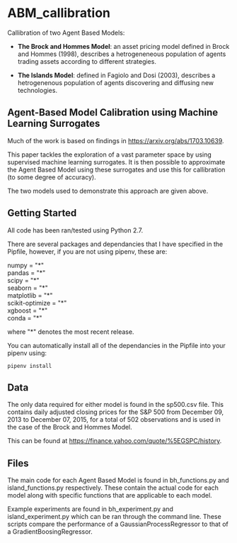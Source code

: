 # ABM_callibration

Callibration of two Agent Based Models:

- **The Brock and Hommes Model**: an asset pricing model defined in Brock and Hommes (1998), describes a hetrogeneneous population of agents trading assets according to different strategies.

- **The Islands Model**: defined in Fagiolo and Dosi (2003), describes a hetrogenenous population of agents discovering and diffusing new technologies.

## Agent-Based Model Calibration using Machine Learning Surrogates

Much of the work is based on findings in https://arxiv.org/abs/1703.10639. 

This paper tackles the exploration of a vast parameter space by using supervised machine learning surrogates. It is then possible to approximate the Agent Based Model using these surrogates and use this for callibration (to some degree of accuracy).

The two models used to demonstrate this approach are given above.

## Getting Started

All code has been ran/tested using Python 2.7.

There are several packages and dependancies that I have specified in the Pipfile, however, if you are not using pipenv, these are:

numpy = "\*" <br />
pandas = "\*" <br />
scipy = "\*" <br />
seaborn = "\*" <br />
matplotlib = "\*" <br />
scikit-optimize = "\*" <br />
xgboost = "\*" <br />
conda = "\*" <br />

where "\*" denotes the most recent release.

You can automatically install all of the dependancies in the Pipfile into your pipenv using:

```shell
pipenv install
```

## Data

The only data required for either model is found in the sp500.csv file. This contains daily adjusted closing prices for the S&P 500 from December 09, 2013 to December 07, 2015, for a total of 502 observations and is used in the case of the Brock and Hommes Model.

This can be found at https://finance.yahoo.com/quote/%5EGSPC/history.

## Files

The main code for each Agent Based Model is found in bh_functions.py and island_functions.py respectively. These contain the actual code for each model along with specific functions that are applicable to each model.

Example experiments are found in bh_experiment.py and island_experiment.py which can be ran through the command line. These scripts compare the performance of a GaussianProcessRegressor to that of a GradientBoosingRegressor.

